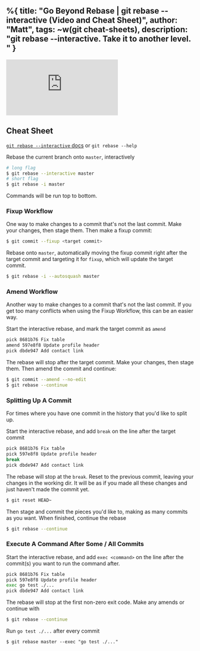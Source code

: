 %{
  title: "Go Beyond Rebase | git rebase --interactive (Video and Cheat Sheet)",
  author: "Matt",
  tags: ~w(git cheat-sheets),
  description: "git rebase --interactive. Take it to another level. "
}
---
<iframe
    class="embedded-yt"
    src="https://www.youtube.com/embed/CQZ9nFFQArY?rel=0"
    title="YouTube video player"
    frameborder="0"
    allow="accelerometer; autoplay; clipboard-write; encrypted-media; gyroscope; picture-in-picture; web-share"
    referrerpolicy="strict-origin-when-cross-origin"
    allowfullscreen
>
</iframe>

## Cheat Sheet

[`git rebase --interactive` docs](https://git-scm.com/docs/git-rebase#Documentation/git-rebase.txt---interactive) or `git rebase --help`


Rebase the current branch onto `master`, interactively
```bash
# long flag
$ git rebase --interactive master
# short flag
$ git rebase -i master
```

Commands will be run top to bottom.

### Fixup Workflow

One way to make changes to a commit that's not the last commit.
Make your changes, then stage them.
Then make a fixup commit:
```bash
$ git commit --fixup <target commit>
```

Rebase onto `master`, automatically moving the fixup commit right after the target commit and targeting it for `fixup`, which will update the target commit.
```bash
$ git rebase -i --autosquash master
```

### Amend Workflow

Another way to make changes to a commit that's not the last commit.
If you get too many conflicts when using the Fixup Workflow, this can be an easier way.

Start the interactive rebase, and mark the target commit as `amend`
```bash
pick 8681b76 Fix table
amend 597e8f8 Update profile header
pick dbde947 Add contact link
```

The rebase will stop after the target commit.
Make your changes, then stage them.
Then amend the commit and continue:
```bash
$ git commit --amend --no-edit
$ git rebase --continue
```

### Splitting Up A Commit

For times where you have one commit in the history that you'd like to split up.

Start the interactive rebase, and add `break` on the line after the target commit
```bash
pick 8681b76 Fix table
pick 597e8f8 Update profile header
break
pick dbde947 Add contact link
```

The rebase will stop at the `break`.
Reset to the previous commit, leaving your changes in the working dir.
It will be as if you made all these changes and just haven't made the commit yet.
```bash
$ git reset HEAD~
```

Then stage and commit the pieces you'd like to, making as many commits as you want.
When finished, continue the rebase
```bash
$ git rebase --continue
```

### Execute A Command After Some / All Commits

Start the interactive rebase, and add `exec <command>` on the line after the commit(s) you want to run the command after.
```bash
pick 8681b76 Fix table
pick 597e8f8 Update profile header
exec go test ./...
pick dbde947 Add contact link
```

The rebase will stop at the first non-zero exit code.
Make any amends or continue with
```bash
$ git rebase --continue
```

Run `go test ./...` after every commit
```
$ git rebase master --exec "go test ./..."
```
